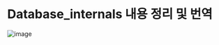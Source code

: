    # Database_internals  내용 정리 및 번역 
   
![image](https://github.com/sehyun-DBA/Database_internals/assets/160465819/379a5262-fd47-44fe-8fa4-4bdcd9d761c6)
 
 
 
